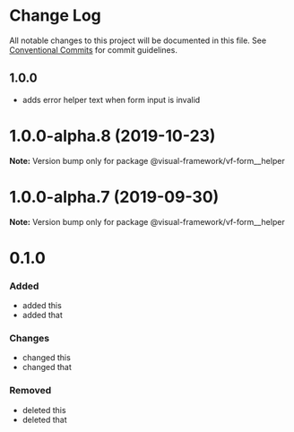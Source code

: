 # Change Log

All notable changes to this project will be documented in this file.
See [Conventional Commits](https://conventionalcommits.org) for commit guidelines.

## 1.0.0

- adds error helper text when form input is invalid

# 1.0.0-alpha.8 (2019-10-23)

**Note:** Version bump only for package @visual-framework/vf-form__helper

# 1.0.0-alpha.7 (2019-09-30)

**Note:** Version bump only for package @visual-framework/vf-form__helper













































































































































# 0.1.0

### Added
- added this
- added that

### Changes

- changed this
- changed that

### Removed

- deleted this
- deleted that
